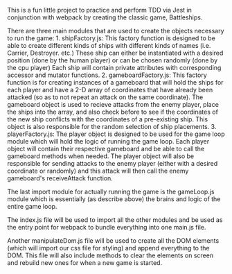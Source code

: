 This is a fun little project to practice and perform TDD via Jest in conjunction with webpack by creating the classic game, Battleships. 

There are three main modules that are used to create the objects necessary to run the game:
    1. shipFactory.js:
        This factory function is designed to be able to create different kinds of ships with different kinds of names (i.e. Carrier, Destroyer. etc.)
        These ship can either be instantiated with a desired position (done by the human player) or can be chosen randomly (done by the cpu player)
        Each ship will contain private attributes with corresponding accessor and mutator functions.
    2. gameboardFactory.js:
        This factory function is for creating instances of a gameboard that will hold the ships for each player and have a 2-D array of coordinates that have
        already been attacked (so as to not repeat an attack on the same coordinate).
        The gameboard object is used to recieve attacks from the enemy player, place the ships into the array, and also check before to see if the coordinates
        of the new ship conflicts with the coordinates of a pre-existing ship.
        This object is also responsible for the random selection of ship placements.
    3. playerFactory.js: 
        The player object is designed to be used for the game loop module which will hold the logic of running the game loop.
        Each player object will contain their respective gameboard and be able to call the gameboard methods when needed.
        The player object will also be responsible for sending attacks to the enemy player (either with a desired coordinate or randomly) and this attack will
        then call the enemy gameboard's receiveAttack function.

The last import module for actually running the game is the gameLoop.js module which is essentially (as describe above) the brains and logic of the entire game loop.

The index.js file will be used to import all the other modules and be used as the entry point for webpack to bundle everything into one main.js file.

Another manipulateDom.js file will be used to create all the DOM elements (which will import our css file for styling) and append everything to the DOM. This file will also include methods to clear the elements on screen and rebuild new ones for when a new game is started.